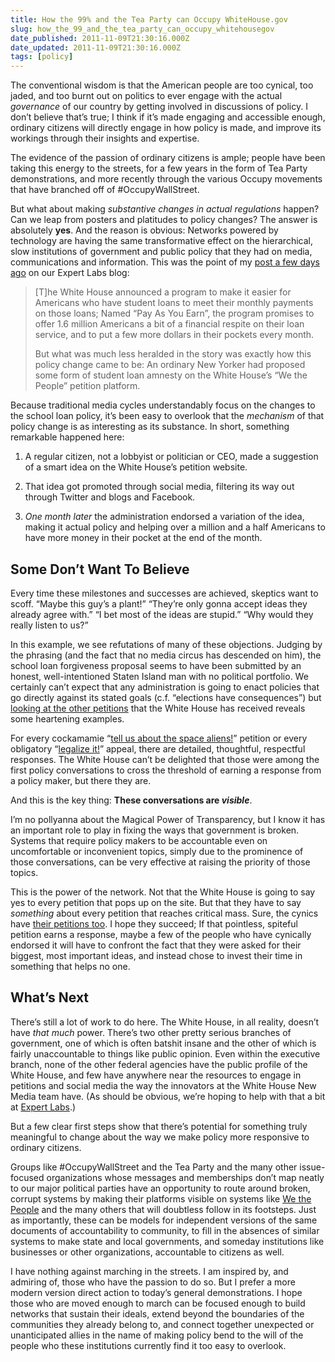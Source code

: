 ```yaml
---
title: How the 99% and the Tea Party can Occupy WhiteHouse.gov
slug: how_the_99_and_the_tea_party_can_occupy_whitehousegov
date_published: 2011-11-09T21:30:16.000Z
date_updated: 2011-11-09T21:30:16.000Z
tags: [policy]
---
```


The conventional wisdom is that the American people are too cynical, too jaded, and too burnt out on politics to ever engage with the actual *governance* of our country by getting involved in discussions of policy. I don’t believe that’s true; I think if it’s made engaging and accessible enough, ordinary citizens will directly engage in how policy is made, and improve its workings through their insights and expertise.

The evidence of the passion of ordinary citizens is ample; people have been taking this energy to the streets, for a few years in the form of Tea Party demonstrations, and more recently through the various Occupy movements that have branched off of #OccupyWallStreet.

But what about making *substantive changes in actual regulations* happen? Can we leap from posters and platitudes to policy changes? The answer is absolutely **yes**. And the reason is obvious: Networks powered by technology are having the same transformative effect on the hierarchical, slow institutions of government and public policy that they had on media, communications and information. This was the point of my [post a few days ago](http://expertlabs.org/2011/11/a-milestone-for-crowdsourced-policy.html) on our Expert Labs blog:

> [T]he White House announced a program to make it easier for Americans who have student loans to meet their monthly payments on those loans; Named “Pay As You Earn”, the program promises to offer 1.6 million Americans a bit of a financial respite on their loan service, and to put a few more dollars in their pockets every month.
> 
> But what was much less heralded in the story was exactly how this policy change came to be: An ordinary New Yorker had proposed some form of student loan amnesty on the White House’s “We the People” petition platform.

Because traditional media cycles understandably focus on the changes to the school loan policy, it’s been easy to overlook that the *mechanism* of that policy change is as interesting as its substance. In short, something remarkable happened here:

1. A regular citizen, not a lobbyist or politician or CEO, made a suggestion of a smart idea on the White House’s petition website.

2. That idea got promoted through social media, filtering its way out through Twitter and blogs and Facebook.

3. *One month later* the administration endorsed a variation of the idea, making it actual policy and helping over a million and a half Americans to have more money in their pocket at the end of the month.

## Some Don’t Want To Believe

Every time these milestones and successes are achieved, skeptics want to scoff. “Maybe this guy’s a plant!” “They’re only gonna accept ideas they already agree with.” “I bet most of the ideas are stupid.” “Why would they really listen to us?”
  
In this example, we see refutations of many of these objections. Judging by the phrasing (and the fact that no media circus has descended on him), the school loan forgiveness proposal seems to have been submitted by an honest, well-intentioned Staten Island man with no political portfolio. We certainly can’t expect that any administration is going to enact policies that go directly against its stated goals (c.f. “elections have consequences”) but [looking at the other petitions](https://wwws.whitehouse.gov/petitions) that the White House has received reveals some heartening examples.  

For every cockamamie “[tell us about the space aliens!](https://wwws.whitehouse.gov/petitions#!/response/searching-et-no-evidence-yet)” petition or every obligatory “[legalize it!](https://wwws.whitehouse.gov/petitions#!/response/what-we-have-say-about-legalizing-marijuana)” appeal, there are detailed, thoughtful, respectful responses. The White House can’t be delighted that those were among the first policy conversations to cross the threshold of earning a response from a policy maker, but there they are.  

And this is the key thing: **These conversations are *visible***.  

I’m no pollyanna about the Magical Power of Transparency, but I know it has an important role to play in fixing the ways that government is broken. Systems that require policy makers to be accountable even on uncomfortable or inconvenient topics, simply due to the prominence of those conversations, can be very effective at raising the priority of those topics.  

This is the power of the network. Not that the White House is going to say yes to every petition that pops up on the site. But that they have to say *something* about every petition that reaches critical mass. Sure, the cynics have [their petitions too](https://wwws.whitehouse.gov/petitions#!/petition/we-demand-vapid-condescending-meaningless-politically-safe-response-petition/gCZfn86x). I hope they succeed; If that pointless, spiteful petition earns a response, maybe a few of the people who have cynically endorsed it will have to confront the fact that they were asked for their biggest, most important ideas, and instead chose to invest their time in something that helps no one.

## What’s Next

There’s still a lot of work to do here. The White House, in all reality, doesn’t have *that much* power. There’s two other pretty serious branches of government, one of which is often batshit insane and the other of which is fairly unaccountable to things like public opinion. Even within the executive branch, none of the other federal agencies have the public profile of the White House, and few have anywhere near the resources to engage in petitions and social media the way the innovators at the White House New Media team have. (As should be obvious, we’re hoping to help with that a bit at [Expert Labs](http://expertlabs.org/).)

But a few clear first steps show that there’s potential for something truly meaningful to change about the way we make policy more responsive to ordinary citizens.

Groups like #OccupyWallStreet and the Tea Party and the many other issue-focused organizations whose messages and memberships don’t map neatly to our major political parties have an opportunity to route around broken, corrupt systems by making their platforms visible on systems like [We the People](http://whitehouse.gov/petitions) and the many others that will doubtless follow in its footsteps. Just as importantly, these can be models for independent versions of the same documents of accountability to community, to fill in the absences of similar systems to make state and local governments, and someday institutions like businesses or other organizations, accountable to citizens as well.

I have nothing against marching in the streets. I am inspired by, and admiring of, those who have the passion to do so. But I prefer a more modern version direct action to today’s general demonstrations. I hope those who are moved enough to march can be focused enough to build networks that sustain their ideals, extend beyond the boundaries of the communities they already belong to, and connect together unexpected or unanticipated allies in the name of making policy bend to the will of the people who these institutions currently find it too easy to overlook.
